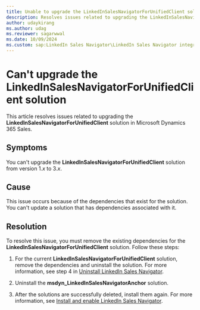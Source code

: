 ```yaml
---
title: Unable to upgrade the LinkedInSalesNavigatorForUnifiedClient solution
description: Resolves issues related to upgrading the LinkedInSalesNavigatorForUnifiedClient solution in Microsoft Dynamics 365 Sales.
author: udaykirang
ms.author: udag
ms.reviewer: sagarwwal
ms.date: 10/09/2024
ms.custom: sap:LinkedIn Sales Navigator\LinkedIn Sales Navigator integration errors
---
```

# Can't upgrade the LinkedInSalesNavigatorForUnifiedClient solution

This article resolves issues related to upgrading the **LinkedInSalesNavigatorForUnifiedClient** solution in Microsoft Dynamics 365 Sales.

## Symptoms

You can't upgrade the **LinkedInSalesNavigatorForUnifiedClient** solution from version 1.*x* to 3.*x*.

## Cause

This issue occurs because of the dependencies that exist for the solution. You can't update a solution that has dependencies associated with it.  

## Resolution  

To resolve this issue, you must remove the existing dependencies for the **LinkedInSalesNavigatorForUnifiedClient** solution. Follow these steps:  

1. For the current **LinkedInSalesNavigatorForUnifiedClient** solution, remove the dependencies and uninstall the solution. For more information, see step 4 in [Uninstall LinkedIn Sales Navigator](/dynamics365/linkedin/uninstall-sales-navigator).  

1. Uninstall the **msdyn_LinkedInSalesNavigatorAnchor** solution.  

1. After the solutions are successfully deleted, install them again. For more information, see [Install and enable LinkedIn Sales Navigator](/dynamics365/linkedin/install-sales-navigator).  

